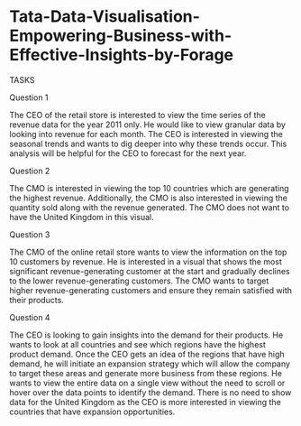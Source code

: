 # Tata-Data-Visualisation-Empowering-Business-with-Effective-Insights-by-Forage

TASKS

Question 1

The CEO of the retail store is interested to view the time series of the revenue data for the year 2011 only.
He would like to view granular data by looking into revenue for each month. 
The CEO is interested in viewing the seasonal trends and wants to dig deeper into why these trends occur. 
This analysis will be helpful for the CEO to forecast for the next year.

Question 2

The CMO is interested in viewing the top 10 countries which are generating the highest revenue.
Additionally, the CMO is also interested in viewing the quantity sold along with the revenue generated. 
The CMO does not want to have the United Kingdom in this visual.

Question 3

The CMO of the online retail store wants to view the information on the top 10 customers by revenue.
He is interested in a visual that shows the most significant revenue-generating customer at the start and gradually declines to the lower revenue-generating customers.
The CMO wants to target higher revenue-generating customers and ensure they remain satisfied with their products.

Question 4

The CEO is looking to gain insights into the demand for their products. 
He wants to look at all countries and see which regions have the highest product demand. 
Once the CEO gets an idea of the regions that have high demand, he will initiate an expansion strategy which will allow the company to target these areas and generate more business from these regions.
He wants to view the entire data on a single view without the need to scroll or hover over the data points to identify the demand. 
There is no need to show data for the United Kingdom as the CEO is more interested in viewing the countries that have expansion opportunities.
